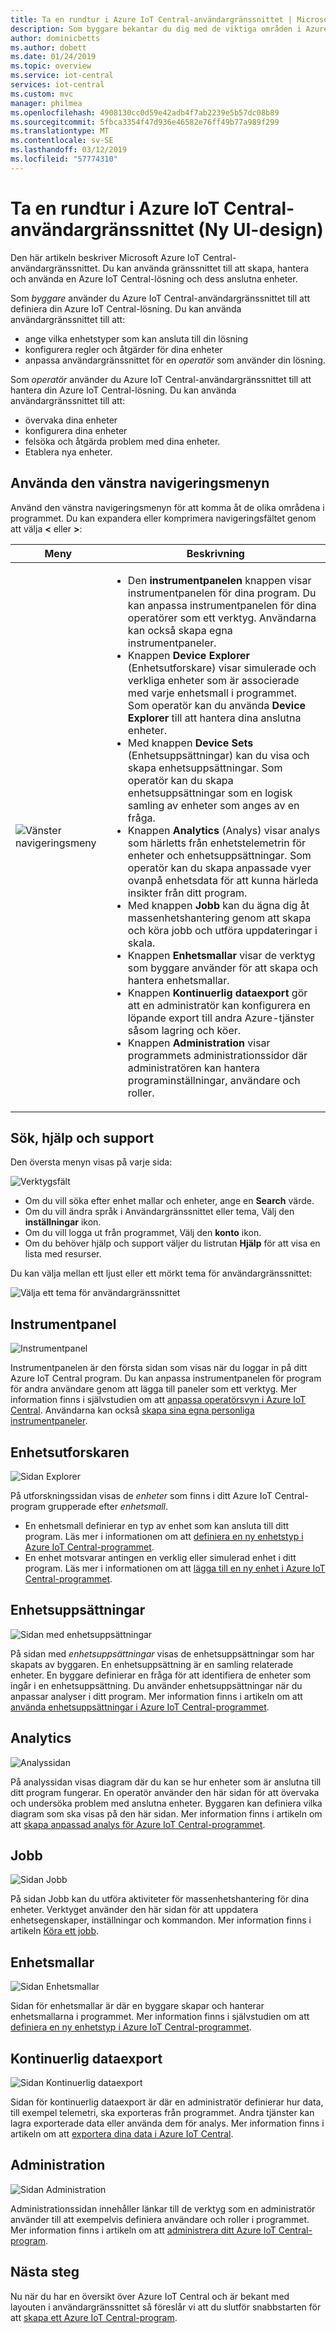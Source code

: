 ```yaml
---
title: Ta en rundtur i Azure IoT Central-användargränssnittet | Microsoft Docs
description: Som byggare bekantar du dig med de viktiga områden i Azure IoT Central-användargränssnittet som du använder när du skapar en IoT-lösning.
author: dominicbetts
ms.author: dobett
ms.date: 01/24/2019
ms.topic: overview
ms.service: iot-central
services: iot-central
ms.custom: mvc
manager: philmea
ms.openlocfilehash: 4908130cc0d59e42adb4f7ab2239e5b57dc08b89
ms.sourcegitcommit: 5fbca3354f47d936e46582e76ff49b77a989f299
ms.translationtype: MT
ms.contentlocale: sv-SE
ms.lasthandoff: 03/12/2019
ms.locfileid: "57774310"
---
```

# <a name="take-a-tour-of-the-azure-iot-central-ui-new-ui-design"></a>Ta en rundtur i Azure IoT Central-användargränssnittet (Ny UI-design)

Den här artikeln beskriver Microsoft Azure IoT Central-användargränssnittet. Du kan använda gränssnittet till att skapa, hantera och använda en Azure IoT Central-lösning och dess anslutna enheter.

Som _byggare_ använder du Azure IoT Central-användargränssnittet till att definiera din Azure IoT Central-lösning. Du kan använda användargränssnittet till att:

- ange vilka enhetstyper som kan ansluta till din lösning
- konfigurera regler och åtgärder för dina enheter
- anpassa användargränssnittet för en _operatör_ som använder din lösning.

Som _operatör_ använder du Azure IoT Central-användargränssnittet till att hantera din Azure IoT Central-lösning. Du kan använda användargränssnittet till att:

- övervaka dina enheter
- konfigurera dina enheter
- felsöka och åtgärda problem med dina enheter.
- Etablera nya enheter.


## <a name="use-the-left-navigation-menu"></a>Använda den vänstra navigeringsmenyn

Använd den vänstra navigeringsmenyn för att komma åt de olika områdena i programmet. Du kan expandera eller komprimera navigeringsfältet genom att välja **<** eller **>**:

| Meny | Beskrivning |
| ---- | ----------- |
| ![Vänster navigeringsmeny](media/overview-iot-central-tour/navigationbar.png) | <ul><li>Den **instrumentpanelen** knappen visar instrumentpanelen för dina program. Du kan anpassa instrumentpanelen för dina operatörer som ett verktyg. Användarna kan också skapa egna instrumentpaneler.</li><li>Knappen **Device Explorer** (Enhetsutforskare) visar simulerade och verkliga enheter som är associerade med varje enhetsmall i programmet. Som operatör kan du använda **Device Explorer** till att hantera dina anslutna enheter.</li><li>Med knappen **Device Sets** (Enhetsuppsättningar) kan du visa och skapa enhetsuppsättningar. Som operatör kan du skapa enhetsuppsättningar som en logisk samling av enheter som anges av en fråga.</li><li>Knappen **Analytics** (Analys) visar analys som härletts från enhetstelemetrin för enheter och enhetsuppsättningar. Som operatör kan du skapa anpassade vyer ovanpå enhetsdata för att kunna härleda insikter från ditt program.</li><li>Med knappen **Jobb** kan du ägna dig åt massenhetshantering genom att skapa och köra jobb och utföra uppdateringar i skala.</li><li>Knappen **Enhetsmallar** visar de verktyg som byggare använder för att skapa och hantera enhetsmallar.</li><li>Knappen **Kontinuerlig dataexport** gör att en administratör kan konfigurera en löpande export till andra Azure-tjänster såsom lagring och köer.</li><li>Knappen **Administration** visar programmets administrationssidor där administratören kan hantera programinställningar, användare och roller.</li></ul> |

## <a name="search-help-and-support"></a>Sök, hjälp och support

Den översta menyn visas på varje sida:

![Verktygsfält](media/overview-iot-central-tour/toolbar.png)

- Om du vill söka efter enhet mallar och enheter, ange en **Search** värde.
- Om du vill ändra språk i Användargränssnittet eller tema, Välj den **inställningar** ikon.
- Om du vill logga ut från programmet, Välj den **konto** ikon.
- Om du behöver hjälp och support väljer du listrutan **Hjälp** för att visa en lista med resurser.

Du kan välja mellan ett ljust eller ett mörkt tema för användargränssnittet:

![Välja ett tema för användargränssnittet](media/overview-iot-central-tour/themes.png)

## <a name="dashboard"></a>Instrumentpanel

![Instrumentpanel](media/overview-iot-central-tour/homepage.png)

Instrumentpanelen är den första sidan som visas när du loggar in på ditt Azure IoT Central program. Du kan anpassa instrumentpanelen för program för andra användare genom att lägga till paneler som ett verktyg. Mer information finns i självstudien om att [anpassa operatörsvyn i Azure IoT Central](tutorial-customize-operator.md). Användarna kan också [skapa sina egna personliga instrumentpaneler](howto-personalize-dashboard.md).

## <a name="device-explorer"></a>Enhetsutforskaren

![Sidan Explorer](media/overview-iot-central-tour/explorer.png)

På utforskningssidan visas de _enheter_ som finns i ditt Azure IoT Central-program grupperade efter _enhetsmall_.

* En enhetsmall definierar en typ av enhet som kan ansluta till ditt program. Läs mer i informationen om att [definiera en ny enhetstyp i Azure IoT Central-programmet](tutorial-define-device-type.md).
* En enhet motsvarar antingen en verklig eller simulerad enhet i ditt program. Läs mer i informationen om att [lägga till en ny enhet i Azure IoT Central-programmet](tutorial-add-device.md).

## <a name="device-sets"></a>Enhetsuppsättningar

![Sidan med enhetsuppsättningar](media/overview-iot-central-tour/devicesets.png)

På sidan med _enhetsuppsättningar_ visas de enhetsuppsättningar som har skapats av byggaren. En enhetsuppsättning är en samling relaterade enheter. En byggare definierar en fråga för att identifiera de enheter som ingår i en enhetsuppsättning. Du använder enhetsuppsättningar när du anpassar analyser i ditt program. Mer information finns i artikeln om att [använda enhetsuppsättningar i Azure IoT Central-programmet](howto-use-device-sets.md).

## <a name="analytics"></a>Analytics

![Analyssidan](media/overview-iot-central-tour/analytics.png)

På analyssidan visas diagram där du kan se hur enheter som är anslutna till ditt program fungerar. En operatör använder den här sidan för att övervaka och undersöka problem med anslutna enheter. Byggaren kan definiera vilka diagram som ska visas på den här sidan. Mer information finns i artikeln om att [skapa anpassad analys för Azure IoT Central-programmet](howto-use-device-sets.md).

## <a name="jobs"></a>Jobb

![Sidan Jobb](media/overview-iot-central-tour/jobs.png)

På sidan Jobb kan du utföra aktiviteter för massenhetshantering för dina enheter. Verktyget använder den här sidan för att uppdatera enhetsegenskaper, inställningar och kommandon. Mer information finns i artikeln [Köra ett jobb](howto-run-a-job.md).

## <a name="device-templates"></a>Enhetsmallar

![Sidan Enhetsmallar](media/overview-iot-central-tour/templates.png)

Sidan för enhetsmallar är där en byggare skapar och hanterar enhetsmallarna i programmet. Mer information finns i självstudien om att [definiera en ny enhetstyp i Azure IoT Central-programmet](tutorial-define-device-type.md).

## <a name="continuous-data-export"></a>Kontinuerlig dataexport

![Sidan Kontinuerlig dataexport](media/overview-iot-central-tour/export.png)

Sidan för kontinuerlig dataexport är där en administratör definierar hur data, till exempel telemetri, ska exporteras från programmet. Andra tjänster kan lagra exporterade data eller använda dem för analys. Mer information finns i artikeln om att [exportera dina data i Azure IoT Central](howto-export-data.md).

## <a name="administration"></a>Administration

![Sidan Administration](media/overview-iot-central-tour/administration.png)

Administrationssidan innehåller länkar till de verktyg som en administratör använder till att exempelvis definiera användare och roller i programmet. Mer information finns i artikeln om att [administrera ditt Azure IoT Central-program](howto-administer.md).

## <a name="next-steps"></a>Nästa steg

Nu när du har en översikt över Azure IoT Central och är bekant med layouten i användargränssnittet så föreslår vi att du slutför snabbstarten för att [skapa ett Azure IoT Central-program](quick-deploy-iot-central.md).